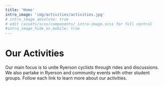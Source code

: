 ```yaml
---
title: 'Home'
intro_image: 'img/activities/activities.jpg'
# intro_image_absolute: true
# edit /assets/scss/components/_intro-image.scss for full control
#intro_image_hide_on_mobile: true
---
```


# Our Activities

Our main focus is to unite Ryerson cyclists through rides and discussions. We also partake in Ryerson and community events with other student groups. Follow each link to learn more about our activities.
